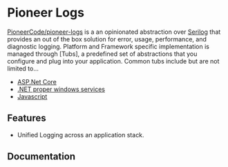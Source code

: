 # Pioneer Logs

[PioneerCode/pioneer-logs](https://github.com/PioneerCode/pioneer-logs) is a an opinionated abstraction over [Serilog](https://github.com/serilog/serilog) that provides an out of the box solution for error, usage, performance, and diagnostic logging. Platform and Framework specific implementation is managed through [Tubs], a predefined set of abstractions that you configure and plug into your application.  Common tubs include but are not limited to...

- [ASP.Net Core]()
- [.NET proper windows services]()
- [Javascript]()

## Features

- Unified Logging across an application stack. 

## Documentation

